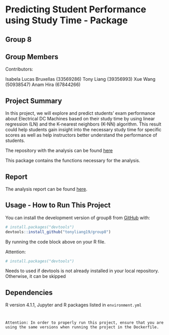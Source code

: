 
<!-- README.md is generated from README.Rmd. Please edit that file -->
<!-- badges: start -->
<!-- badges: end -->

# Predicting Student Performance using Study Time - Package

## Group 8

## Group Members

Contributors:

Isabela Lucas Bruxellas (33569286) Tony Liang (39356993) Xue Wang
(50938547) Anam Hira (67844266)

## Project Summary

In this project, we will explore and predict students’ exam performance
about Electrical DC Machines based on their study time by using linear
regression (LN) and the K-nearest neighbors (K-NN) algorithm. This
result could help students gain insight into the necessary study time
for specific scores as well as help instructors better understand the
performance of students.

The repository with the analysis can be found
[here](https://github.com/DSCI-310/DSCI-310-Group-8)

This package contains the functions necessary for the analysis.

## Report

The analysis report can be found
[here](https://github.com/DSCI-310/DSCI-310-Group-8/blob/main/doc/student_performance_analysis_report.Rmd#).

## Usage - How to Run This Project

You can install the development version of group8 from
[GitHub](https://github.com/DSCI-310/DSCI-310-Group-8-package) with:

``` r
# install.packages("devtools")
devtools::install_github("tonyliang19/group8")
```

By running the code block above on your R file.

Attention:

``` r
# install.packages("devtools")
```

Needs to used if devtools is not already installed in your local
repository. Otherwise, it can be skipped

## Dependencies

R version 4.1.1, Jupyter and R packages listed in <code>environment.yml

Attention: In order to properly run this project, ensure that you are
using the same versions when running the project in the Dockerfile.
